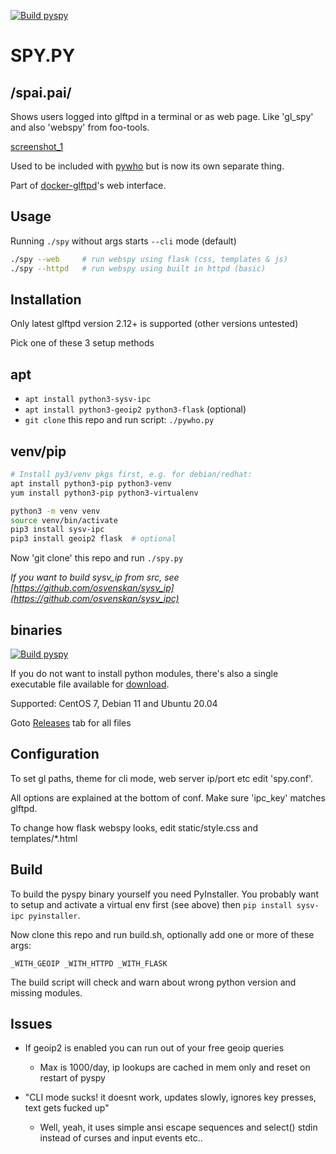 [![Build pyspy](https://github.com/silv3rr/pyspy/actions/workflows/build.yml/badge.svg)](https://github.com/silv3rr/pyspy/actions/workflows/build.yml)

# SPY.PY

## /spai.pai/

Shows users logged into glftpd in a terminal or as web page. Like 'gl_spy' and also 'webspy' from foo-tools.

[screenshot_1](docs/pyspy1.png)

Used to be included with [pywho](https://github.com/silv3rr/pywho) but is now its own separate thing.

Part of [docker-glftpd](https://github.com/silv3rr/docker-glftpd)'s web interface.


## Usage

Running `./spy` without args starts `--cli` mode (default)

``` bash
./spy --web     # run webspy using flask (css, templates & js)
./spy --httpd   # run webspy using built in httpd (basic)
```

## Installation

Only latest glftpd version 2.12+ is supported (other versions untested)

Pick one of these 3 setup methods

## apt

- `apt install python3-sysv-ipc`
- `apt install python3-geoip2 python3-flask`  (optional)
- `git clone` this repo and run script: `./pywho.py`

## venv/pip

``` bash
# Install py3/venv pkgs first, e.g. for debian/redhat:
apt install python3-pip python3-venv
yum install python3-pip python3-virtualenv

python3 -m venv venv
source venv/bin/activate
pip3 install sysv-ipc
pip3 install geoip2 flask  # optional
```

Now 'git clone' this repo and run `./spy.py`

_If you want to build sysv_ip from src, see [https://github.com/osvenskan/sysv_ip](https://github.com/osvenskan/sysv_ipc)_

## binaries

[![Build pyspy](https://github.com/silv3rr/pyspy/actions/workflows/build.yml/badge.svg)](https://github.com/silv3rr/pyspy/actions/workflows/build.yml)

If you do not want to install python modules, there's also a single executable file available for [download](../../releases).

Supported: CentOS 7, Debian 11 and Ubuntu 20.04

Goto [Releases](../../releases) tab for all files

## Configuration

To set gl paths, theme for cli mode, web server ip/port etc edit 'spy.conf'.

All options are explained at the bottom of conf. Make sure 'ipc_key' matches glftpd.

To change how flask webspy looks, edit static/style.css and templates/*.html 

## Build

To build the pyspy binary yourself you need PyInstaller. You probably want to setup and activate a virtual env first (see above) then `pip install sysv-ipc pyinstaller`.

Now clone this repo and run build.sh, optionally add one or more of these args:

`_WITH_GEOIP _WITH_HTTPD _WITH_FLASK`

The build script will check and warn about wrong python version and missing modules.

## Issues

- If geoip2 is enabled you can run out of your free geoip queries
    - Max is 1000/day, ip lookups are cached in mem only and reset on restart of pyspy

- "CLI mode sucks! it doesnt work, updates slowly, ignores key presses, text gets fucked up"
    - Well, yeah, it uses simple ansi escape sequences and select() stdin instead of curses and input events etc..
